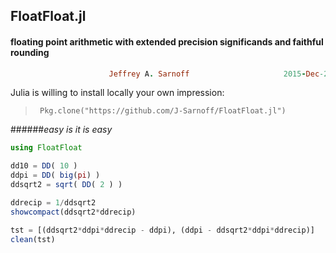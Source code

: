 ## FloatFloat.jl
#### floating point arithmetic with extended precision significands and faithful rounding
```ruby
                      Jeffrey A. Sarnoff                     2015-Dec-20
```                    

Julia is willing to install locally your own impression:  
>      Pkg.clone("https://github.com/J-Sarnoff/FloatFloat.jl")        

######*easy is it is easy*
    
    
```julia
using FloatFloat

dd10 = DD( 10 )
ddpi = DD( big(pi) )
ddsqrt2 = sqrt( DD( 2 ) )

ddrecip = 1/ddsqrt2
showcompact(ddsqrt2*ddrecip)

tst = [(ddsqrt2*ddpi*ddrecip - ddpi), (ddpi - ddsqrt2*ddpi*ddrecip)]
clean(tst)

```
